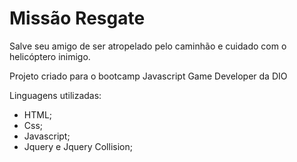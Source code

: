 # Missão Resgate

Salve seu amigo de ser atropelado pelo caminhão e cuidado com o helicóptero inimigo.

Projeto criado para o bootcamp Javascript Game Developer da DIO

Linguagens utilizadas:
- HTML;
- Css;
- Javascript;
- Jquery e Jquery Collision;






